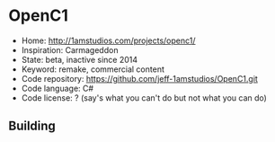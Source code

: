 # OpenC1

- Home: http://1amstudios.com/projects/openc1/
- Inspiration: Carmageddon
- State: beta, inactive since 2014
- Keyword: remake, commercial content
- Code repository: https://github.com/jeff-1amstudios/OpenC1.git
- Code language: C#
- Code license: ? (say's what you can't do but not what you can do)

## Building
